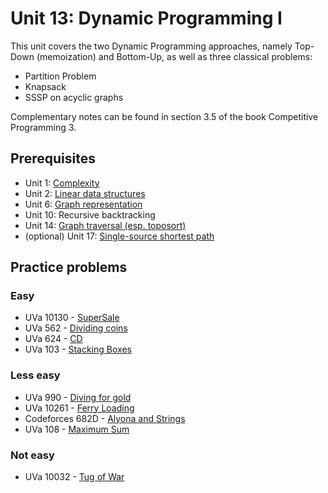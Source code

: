 # Unit 13: Dynamic Programming I
This unit covers the two Dynamic Programming approaches, namely Top-Down (memoization) and Bottom-Up, as well as three classical problems:

- Partition Problem
- Knapsack
- SSSP on acyclic graphs

Complementary notes can be found in section 3.5 of the book Competitive Programming 3.

## Prerequisites

- Unit 1: [Complexity](../01-complexity)
- Unit 2: [Linear data structures](../02-linear-struct)
- Unit 6: [Graph representation](../06-graph-basics)
- Unit 10: Recursive backtracking
- Unit 14: [Graph traversal (esp. toposort)](../14-traversal)
- (optional) Unit 17: [Single-source shortest path](../17-single-source-shortest-path)

## Practice problems

### Easy

- UVa 10130 - [SuperSale](https://uva.onlinejudge.org/external/101/10130.pdf)
- UVa 562 - [Dividing coins](https://uva.onlinejudge.org/external/5/562.pdf)
- UVa 624 - [CD](https://uva.onlinejudge.org/external/6/624.pdf)
- UVa 103 - [Stacking Boxes](https://uva.onlinejudge.org/external/1/103.pdf)

### Less easy

- UVa 990 - [Diving for gold](https://uva.onlinejudge.org/external/9/990.pdf)
- UVa 10261 - [Ferry Loading](https://uva.onlinejudge.org/external/102/10261.pdf)
- Codeforces 682D - [Alyona and Strings](http://codeforces.com/contest/682/problem/D)
- UVa 108 - [Maximum Sum](https://uva.onlinejudge.org/external/1/108.pdf)

### Not easy

- UVa 10032 - [Tug of War](https://uva.onlinejudge.org/external/100/10032.pdf)

